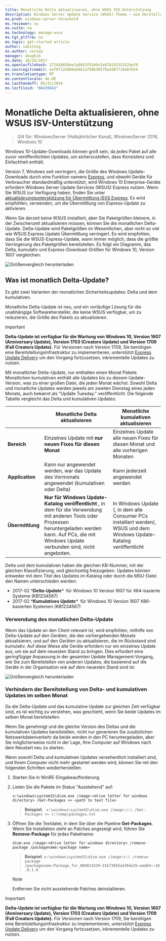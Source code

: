 ```yaml
---
title: Monatliche Delta aktualisieren, ohne WSUS ISV-Unterstützung
description: Windows Server Update Service (WSUS)-Thema – wie Hersteller ISVS (Independent Software) können vorübergehend monatliche Delta-Update statt WSUS Express Update Übermittlung Sie Größe des Pakets reduzieren
ms.prod: windows-server-threshold
ms.reviewer: na
ms.suite: na
ms.technology: manage-wsus
ms.tgt_pltfrm: na
ms.topic: get-started article
author: sakitong
ms.author: coreyp
manager: dougkim
ms.date: 10/16/2017
ms.openlocfilehash: 272d3865bbe1a9853f5349c5e878155351525ef0
ms.sourcegitcommit: eaf071249b6eb6b1a758b38579a2d87710abfb54
ms.translationtype: MT
ms.contentlocale: de-DE
ms.lasthandoff: 05/31/2019
ms.locfileid: "66439942"
---
```

# <a name="monthly-delta-update-isv-support-without-wsus"></a>Monatliche Delta aktualisieren, ohne WSUS ISV-Unterstützung

>Gilt für: WindowsServer (Halbjährlicher Kanal), WindowsServer 2016, Windows 10

Windows 10-Update-Downloads können groß sein, da jedes Paket auf alle zuvor veröffentlichten Updates, um sicherzustellen, dass Konsistenz und Einfachheit enthält.  

Version 7, Windows seit verringern, die Größe des Windows Update-Downloads durch eine Funktion namens [Express](https://technet.microsoft.com/library/cc708456(v=ws.10).aspx#Anchor_2), und obwohl Geräte für Verbraucher standardmäßig unterstützt, wird Windows 10 Enterprise-Geräte erfordern Windows Server Update Services (WSUS) Express nutzen. Wenn Sie WSUS zur Verfügung haben, finden Sie unter [aktualisierungsunterstützung für Übermittlung ISVS Express](express-update-delivery-ISV-support.md). Es wird empfohlen, verwenden, um die Übermittlung von Express-Update zu aktivieren. 

Wenn Sie derzeit keine WSUS installiert, aber Sie Paketgrößen kleinere, in der Zwischenzeit aktualisieren müssen, können Sie die monatlichen Delta-Update. Delta-Update wird Paketgrößen im Wesentlichen, aber nicht so viel wie WSUS Express Update Übermittlung verringert. Es wird empfohlen, dass Sie die WSUS-Express-Update, wann immer möglich, dass die größte Verringerung des Paketgrößen bereitstellen. Es folgt ein Diagramm, das Delta, kumulativ und Express-Download-Größen für Windows 10, Version 1607 vergleichen:

![Größenvergleich herunterladen](../../media/express-update-delivery-isv-support/delta-1.png)

## <a name="what-is-monthly-delta-update"></a>Was ist monatlich Delta-Update?

Es gibt zwei Varianten der monatlichen Sicherheitsupdates: Delta und dem kumulativen.

Monatliche Delta-Update ist neu, und ein vorläufige Lösung für die unabhängige Softwarehersteller, die keine WSUS verfügbar, um zu reduzieren, die Größe des Pakets zu aktualisieren.

>[!IMPORTANT]
>**Delta-Update ist verfügbar für die Wartung von Windows 10, Version 1607 (Anniversary Update), Version 1703 (Creators Update) und Version 1709 (Fall Creators Update).** Für Versionen nach Version 1709, Sie benötigen eine Bereitstellungsinfrastruktur zu implementieren, unterstützt [Express Update Delivery](express-update-delivery-ISV-support.md) um den Vorgang fortzusetzen, inkrementelle Updates zu nutzen.

Mit monatlicher Delta-Update, nur enthalten einen Monat Pakete. Monatlichen kumulativen enthält alle Updates bis zu diesem Update-Version, was zu einer großen Datei, die jeden Monat wächst. Sowohl Delta und monatliche Updates werden jeweils am zweiten Dienstag eines jeden Monats, auch bekannt als "Update Tuesday." veröffentlicht. Die folgende Tabelle vergleicht das Delta und kumulativen Updates:

|                    | Monatliche **Delta** aktualisieren                                                                                                                                                                                                       | Monatliche **kumulativen** aktualisieren                                                                                                                                                                                             |
|--------------------|--------------------------------------------------------------------------------------------------------------------------------------------------------------------------------------------------------------------------------|---------------------------------------------------------------------------------------------------------------------------------------------------------------------------------------------------------------------------|
| **Bereich**          | Einzelnes Update mit **nur neuen Fixes für diesen Monat**                                                                                                                                                                           | Einzelnes Update alle neuen Fixes für diesen Monat und alle vorherigen Monaten                                                                                                                                                   |
| **Application**    | Kann nur angewendet werden, war das Update des Vormonats angewendet (kumulativen oder Delta)                                                                                                                                           | Kann jederzeit angewendet werden                                                                                                                                                                                                |
| **Übermittlung**       | **Nur für Windows Update-Katalog veröffentlicht** , in dem für die Verwendung mit anderen Tools oder Prozessen heruntergeladen werden kann. Auf PCs, die mit Windows Update verbunden sind, nicht angeboten.                                                         | In Windows Update (, in dem alle Consumer PCs installiert werden), WSUS und dem Windows Update-Katalog veröffentlicht                                                                                                                |

Delta und dem kumulativen haben die gleichen KB-Nummer, mit der gleichen Klassifizierung, und gleichzeitig freizugeben. Updates können entweder mit dem Titel des Updates im Katalog oder durch die MSU-Datei den Namen unterschieden werden:

- 2017-02 *\***Delta-Update**\**  für Windows 10 Version 1607 für X64-basierte Systeme (KB1234567)
- 2017-02 *\***Kumulatives Update**\**  für Windows 10 Version 1607 X86-basierten Systemen (KB1234567)                                                                                                                                                                                                                                                                                                                                                                                                                                                                                                                                                                                                                                                                                                                                                                                                                                                                                      

### <a name="when-to-use-monthly-delta-update"></a>Verwendung des monatlichen Delta-Update

Wenn das Update an den Client relevant ist, wird empfohlen, mithilfe von Delta-Update auf den Geräten, die des vorhergehenden Monats aktualisieren, und auf den Geräten zu aktualisieren, die im Rückstand sind kumulativ. Auf diese Weise alle Geräte erfordern nur ein einzelnes Update aus, um sie auf dem neuesten Stand zu bringen. Dies erfordert eine geringfügige Anpassung in der gesamten Update Management-Vorgang, wie Sie zum Bereitstellen von anderen Updates, die basierend auf die Geräte in der Organisation wie auf dem neuesten Stand sind ist:

![Größenvergleich herunterladen](../../media/express-update-delivery-isv-support/delta-2.png)

### <a name="prevent-deployment-of-delta-and-cumulative-updates-in-the-same-month"></a>Verhindern der Bereitstellung von Delta- und kumulativen Updates im selben Monat

Da die Delta-Update und das kumulative Update zur gleichen Zeit verfügbar sind, es ist wichtig zu verstehen, was geschieht, wenn Sie beide Updates im selben Monat bereitstellen.

Wenn Sie genehmigt und die gleiche Version des Deltas und die kumulativen Updates bereitstellen, nicht nur generieren Sie zusätzlichen Netzwerkdatenverkehr da beide werden in den PC heruntergeladen, aber Sie möglicherweise nicht in der Lage, Ihre Computer auf Windows nach dem Neustart neu zu starten.

Wenn sowohl Delta und kumulativen Updates versehentlich installiert sind, und Ihrem Computer nicht mehr gestartet werden wird, können Sie mit den folgenden Schritten wiederherstellen:

1. Starten Sie in WinRE-Eingabeaufforderung
2. Listen Sie die Pakete im Status "Ausstehend" auf:

    `x:\windows\system32\dism.exe /image:<drive letter for windows directory> /Get-Packages >> <path to text file>`
 
    > **Beispiel**: ` x:\windows\system32\dism.exe /image:c:\ /Get-Packages >> c:\temp\packages.txt`
 
3. Öffnen Sie die Textdatei, in dem Sie über die Pipeline **Get-Packages**. Wenn Sie Installation steht an Patches angezeigt wird, führen Sie **Remove-Package** für jedes Paketname:
 
   `dism.exe /image:<drive letter for windows directory> /remove-package /packagename:<package name>`
 
    > **Beispiel**: `x:\windows\system32\dism.exe /image:c:\ /remove-package /packagename:Package_for_KB4014329~31bf3856ad364e35~amd64~~10.0.1.0`
 
    >[!NOTE]
    >Entfernen Sie nicht ausstehende Patches deinstallieren.

>[!IMPORTANT]
>**Delta-Update ist verfügbar für die Wartung von Windows 10, Version 1607 (Anniversary Update), Version 1703 (Creators Update) und Version 1709 (Fall Creators Update).** Für Versionen nach Version 1709, Sie benötigen eine Bereitstellungsinfrastruktur zu implementieren, unterstützt [Express Update Delivery](express-update-delivery-ISV-support.md) um den Vorgang fortzusetzen, inkrementelle Updates zu nutzen.
